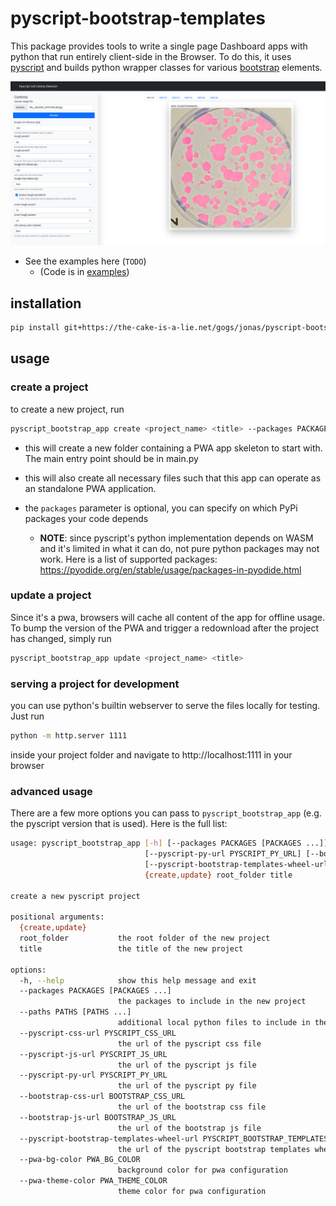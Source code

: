 # pyscript-bootstrap-templates


This package provides tools to write a single page Dashboard apps with python that run entirely client-side in the Browser.
To do this, it uses [pyscript](https://pyscript.net/) and builds python wrapper classes for various [bootstrap](https://getbootstrap.com/) elements.

![image-20230604191240295](img/demo.png)

* See the examples here (`TODO`)
    * (Code is in [examples](./examples/))

## installation

```bash
pip install git+https://the-cake-is-a-lie.net/gogs/jonas/pyscript-bootstrap-templates.git
```

## usage


### create a project
to create a new project, run

```bash
pyscript_bootstrap_app create <project_name> <title> --packages PACKAGES [PACKAGES ...]
```

* this will create a new folder containing a PWA app skeleton to start with.
The main entry point should be in main.py

* this will also create all necessary files such that this app can operate as an standalone PWA application.

* the `packages` parameter is optional, you can specify on which PyPi packages your code depends
  * **NOTE**: since pyscript's python implementation depends on WASM and it's limited in what it can do, not pure python packages may not work. Here is a list of supported packages: https://pyodide.org/en/stable/usage/packages-in-pyodide.html

### update a project
Since it's a pwa, browsers will cache all content of the app for offline usage. To bump the version of the PWA and trigger a redownload after the project has changed,
simply run 

```bash
pyscript_bootstrap_app update <project_name> <title>
```

### serving a project for development

you can use python's builtin webserver to serve the files locally for testing. Just run

```bash
python -m http.server 1111
```

inside your project folder and navigate to http://localhost:1111 in your browser

### advanced usage
There are a few more options you can pass to `pyscript_bootstrap_app` (e.g. the pyscript version that is used). Here is the full list:

```bash
usage: pyscript_bootstrap_app [-h] [--packages PACKAGES [PACKAGES ...]] [--paths PATHS [PATHS ...]] [--pyscript-css-url PYSCRIPT_CSS_URL] [--pyscript-js-url PYSCRIPT_JS_URL]
                              [--pyscript-py-url PYSCRIPT_PY_URL] [--bootstrap-css-url BOOTSTRAP_CSS_URL] [--bootstrap-js-url BOOTSTRAP_JS_URL]
                              [--pyscript-bootstrap-templates-wheel-url PYSCRIPT_BOOTSTRAP_TEMPLATES_WHEEL_URL] [--pwa-bg-color PWA_BG_COLOR] [--pwa-theme-color PWA_THEME_COLOR]
                              {create,update} root_folder title

create a new pyscript project

positional arguments:
  {create,update}
  root_folder           the root folder of the new project
  title                 the title of the new project

options:
  -h, --help            show this help message and exit
  --packages PACKAGES [PACKAGES ...]
                        the packages to include in the new project
  --paths PATHS [PATHS ...]
                        additional local python files to include in the new project
  --pyscript-css-url PYSCRIPT_CSS_URL
                        the url of the pyscript css file
  --pyscript-js-url PYSCRIPT_JS_URL
                        the url of the pyscript js file
  --pyscript-py-url PYSCRIPT_PY_URL
                        the url of the pyscript py file
  --bootstrap-css-url BOOTSTRAP_CSS_URL
                        the url of the bootstrap css file
  --bootstrap-js-url BOOTSTRAP_JS_URL
                        the url of the bootstrap js file
  --pyscript-bootstrap-templates-wheel-url PYSCRIPT_BOOTSTRAP_TEMPLATES_WHEEL_URL
                        the url of the pyscript bootstrap templates wheel file
  --pwa-bg-color PWA_BG_COLOR
                        background color for pwa configuration
  --pwa-theme-color PWA_THEME_COLOR
                        theme color for pwa configuration
```
